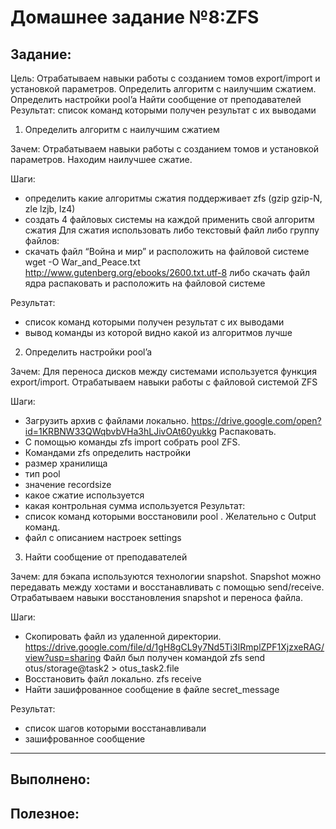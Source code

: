 # **Домашнее задание №8:ZFS**

## **Задание:**
Цель: Отрабатываем навыки работы с созданием томов export/import и установкой параметров. Определить алгоритм с наилучшим сжатием. Определить настройки pool’a Найти сообщение от преподавателей Результат: список команд которыми получен результат с их выводами
1. Определить алгоритм с наилучшим сжатием

Зачем:
Отрабатываем навыки работы с созданием томов и установкой параметров. Находим наилучшее сжатие.


Шаги:
- определить какие алгоритмы сжатия поддерживает zfs (gzip gzip-N, zle lzjb, lz4)
- создать 4 файловых системы на каждой применить свой алгоритм сжатия
Для сжатия использовать либо текстовый файл либо группу файлов:
- скачать файл “Война и мир” и расположить на файловой системе
wget -O War_and_Peace.txt http://www.gutenberg.org/ebooks/2600.txt.utf-8
либо скачать файл ядра распаковать и расположить на файловой системе

Результат:
- список команд которыми получен результат с их выводами
- вывод команды из которой видно какой из алгоритмов лучше


2. Определить настройки pool’a

Зачем:
Для переноса дисков между системами используется функция export/import. Отрабатываем навыки работы с файловой системой ZFS

Шаги:
- Загрузить архив с файлами локально.
https://drive.google.com/open?id=1KRBNW33QWqbvbVHa3hLJivOAt60yukkg
Распаковать.
- С помощью команды zfs import собрать pool ZFS.
- Командами zfs определить настройки
- размер хранилища
- тип pool
- значение recordsize
- какое сжатие используется
- какая контрольная сумма используется
Результат:
- список команд которыми восстановили pool . Желательно с Output команд.
- файл с описанием настроек settings

3. Найти сообщение от преподавателей

Зачем:
для бэкапа используются технологии snapshot. Snapshot можно передавать между хостами и восстанавливать с помощью send/receive. Отрабатываем навыки восстановления snapshot и переноса файла.

Шаги:
- Скопировать файл из удаленной директории. https://drive.google.com/file/d/1gH8gCL9y7Nd5Ti3IRmplZPF1XjzxeRAG/view?usp=sharing
Файл был получен командой
zfs send otus/storage@task2 > otus_task2.file
- Восстановить файл локально. zfs receive
- Найти зашифрованное сообщение в файле secret_message

Результат:
- список шагов которыми восстанавливали
- зашифрованное сообщение

---

## **Выполнено:**



## **Полезное:**

